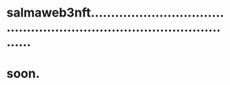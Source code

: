# salmaweb3nft............................................................................................
# soon.
